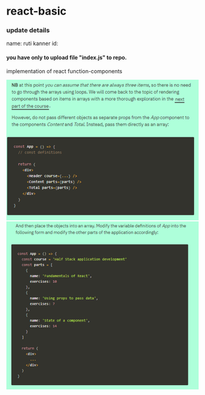 # react-basic

### update details

name:  ruti kanner
id:

#### you have only to upload file "index.js" to repo.
  
  
implementation of react function-components

![Image](https://github.com/hayashan-fullstack/exe-2-react-basic-and-components/blob/master/img1.png)
![Image](https://github.com/hayashan-fullstack/exe-2-react-basic-and-components/blob/master/img2.png)
